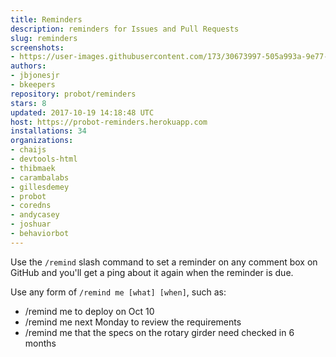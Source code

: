 ```yaml
---
title: Reminders
description: reminders for Issues and Pull Requests
slug: reminders
screenshots:
- https://user-images.githubusercontent.com/173/30673997-505a993a-9e77-11e7-8f0f-d5a606816e8e.png
authors:
- jbjonesjr
- bkeepers
repository: probot/reminders
stars: 8
updated: 2017-10-19 14:18:48 UTC
host: https://probot-reminders.herokuapp.com
installations: 34
organizations:
- chaijs
- devtools-html
- thibmaek
- carambalabs
- gillesdemey
- probot
- coredns
- andycasey
- joshuar
- behaviorbot
---
```


Use the `/remind` slash command to set a reminder on any comment box on GitHub and you'll get a ping about it again when the reminder is due.

Use any form of `/remind me [what] [when]`, such as:

- /remind me to deploy on Oct 10
- /remind me next Monday to review the requirements
- /remind me that the specs on the rotary girder need checked in 6 months
